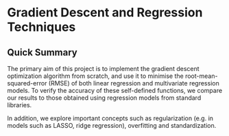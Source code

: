# Gradient Descent and Regression Techniques

## Quick Summary 
The primary aim of this project is to implement the gradient descent optimization algorithm from scratch, and use it to minimise the root-mean-squared-error (RMSE) of both linear regression and multivariate regression models. To verify the accuracy of these self-defined functions, we compare our results to those obtained using regression models from standard libraries. 

In addition, we explore important concepts such as regularization (e.g. in models such as LASSO, ridge regression), overfitting and standardization. 
